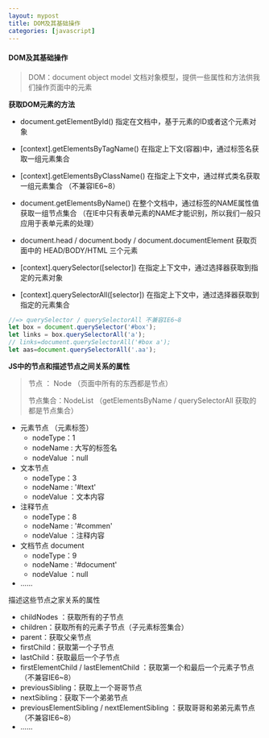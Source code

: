 ```yaml
---
layout: mypost
title: DOM及其基础操作
categories: [javascript]
---
```


#### DOM及其基础操作

> DOM：document object model 文档对象模型，提供一些属性和方法供我们操作页面中的元素

**获取DOM元素的方法**

- document.getElementById()  指定在文档中，基于元素的ID或者这个元素对象
- [context].getElementsByTagName()  在指定上下文(容器)中，通过标签名获取一组元素集合

- [context].getElementsByClassName()  在指定上下文中，通过样式类名获取一组元素集合 （不兼容IE6~8）
- document.getElementsByName()  在整个文档中，通过标签的NAME属性值获取一组节点集合 （在IE中只有表单元素的NAME才能识别，所以我们一般只应用于表单元素的处理）
- document.head / document.body / document.documentElement 获取页面中的 HEAD/BODY/HTML 三个元素
- [context].querySelector([selector])  在指定上下文中，通过选择器获取到指定的元素对象
- [context].querySelectorAll([selector])  在指定上下文中，通过选择器获取到指定的元素集合

```javascript
//=> querySelector / querySelectorAll 不兼容IE6~8
let box = document.querySelector('#box');
let links = box.querySelectorAll('a');
// links=document.querySelectorAll('#box a');
let aas=document.querySelectorAll('.aa');
```

**JS中的节点和描述节点之间关系的属性**

> 节点 ： Node （页面中所有的东西都是节点）
>
> 节点集合：NodeList  （getElementsByName / querySelectorAll 获取的都是节点集合）

- 元素节点 （元素标签）
  + nodeType：1
  + nodeName : 大写的标签名
  + nodeValue ：null
- 文本节点
  - nodeType：3
  - nodeName : '#text'
  - nodeValue ：文本内容
- 注释节点
  - nodeType：8
  - nodeName : '#commen'
  - nodeValue ：注释内容
- 文档节点 document
  - nodeType：9
  - nodeName : '#document'
  - nodeValue ：null
- ......

描述这些节点之家关系的属性

- childNodes ：获取所有的子节点
- children：获取所有的元素子节点（子元素标签集合）
- parent：获取父亲节点
- firstChild：获取第一个子节点
- lastChild：获取最后一个子节点
- firstElementChild / lastElementChild ：获取第一个和最后一个元素子节点 （不兼容IE6~8）
- previousSibling：获取上一个哥哥节点
- nextSibling：获取下一个弟弟节点
- previousElementSibling / nextElementSibling ：获取哥哥和弟弟元素节点（不兼容IE6~8）
- ......